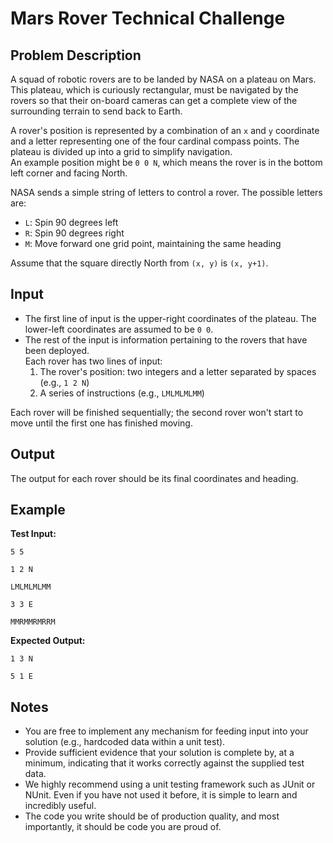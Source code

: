 # Mars Rover Technical Challenge

## Problem Description

A squad of robotic rovers are to be landed by NASA on a plateau on Mars.  
This plateau, which is curiously rectangular, must be navigated by the rovers so that their on-board cameras can get a complete view of the surrounding terrain to send back to Earth.

A rover's position is represented by a combination of an `x` and `y` coordinate and a letter representing one of the four cardinal compass points. The plateau is divided up into a grid to simplify navigation.  
An example position might be `0 0 N`, which means the rover is in the bottom left corner and facing North.

NASA sends a simple string of letters to control a rover. The possible letters are:

- `L`: Spin 90 degrees left
- `R`: Spin 90 degrees right
- `M`: Move forward one grid point, maintaining the same heading

Assume that the square directly North from `(x, y)` is `(x, y+1)`.

## Input

- The first line of input is the upper-right coordinates of the plateau. The lower-left coordinates are assumed to be `0 0`.
- The rest of the input is information pertaining to the rovers that have been deployed.  
  Each rover has two lines of input:
  1. The rover's position: two integers and a letter separated by spaces (e.g., `1 2 N`)
  2. A series of instructions (e.g., `LMLMLMLMM`)

Each rover will be finished sequentially; the second rover won't start to move until the first one has finished moving.

## Output

The output for each rover should be its final coordinates and heading.

## Example

**Test Input:**

```
5 5

1 2 N

LMLMLMLMM

3 3 E

MMRMMRMRRM
```

**Expected Output:**

```
1 3 N

5 1 E
```

## Notes

- You are free to implement any mechanism for feeding input into your solution (e.g., hardcoded data within a unit test).
- Provide sufficient evidence that your solution is complete by, at a minimum, indicating that it works correctly against the supplied test data.
- We highly recommend using a unit testing framework such as JUnit or NUnit. Even if you have not used it before, it is simple to learn and incredibly useful.
- The code you write should be of production quality, and most importantly, it should be code you are proud of.